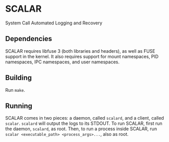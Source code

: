 # SCALAR
System Call Automated Logging and Recovery

## Dependencies
SCALAR requires libfuse 3 (both libraries and headers), as well as FUSE support
in the kernel. It also requires support for mount namespaces, PID namespaces,
IPC namespaces, and user namespaces.

## Building
Run `make`.

## Running
SCALAR comes in two pieces: a daemon, called `scalard`, and a client, called
`scalar`. `scalard` will output the logs to its STDOUT. To run SCALAR, first run
the daemon, `scalard`, as root. Then, to run a process inside SCALAR, run
`scalar <executable_path> <process_args>...`, also as root.
